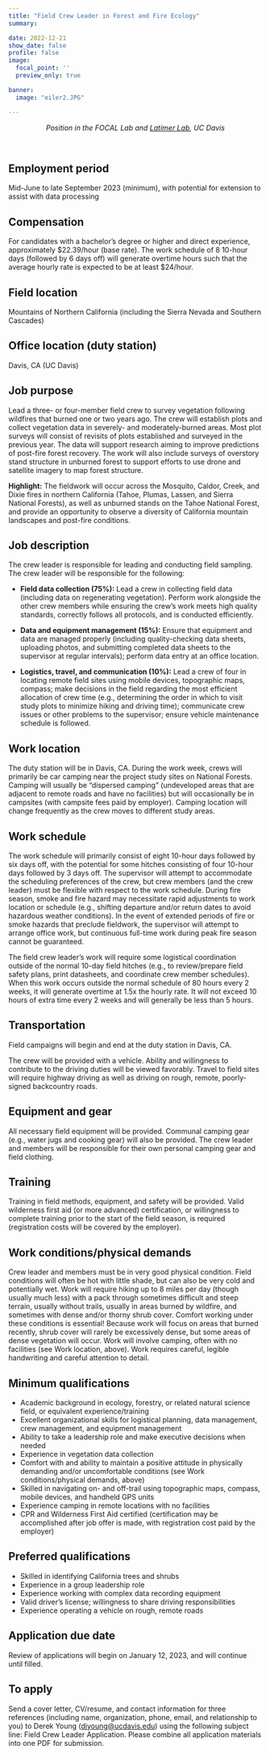 ```yaml
---
title: "Field Crew Leader in Forest and Fire Ecology"
summary:

date: 2022-12-21
show_date: false
profile: false
image:
  focal_point: ''
  preview_only: true

banner:
  image: "eiler2.JPG"

---
```


<div align="center">

*Position in the FOCAL Lab and [Latimer Lab](https://latimer.ucdavis.edu/), UC Davis*

</div>

<br>

## Employment period

Mid-June to late September 2023 (minimum), with potential for extension to assist with data processing

 ## Compensation

For candidates with a bachelor’s degree or higher and direct experience, approximately $22.39/hour (base rate). The work schedule of 8 10-hour days (followed by 6 days off) will generate overtime hours such that the average hourly rate is expected to be at least $24/hour.

## Field location

Mountains of Northern California (including the Sierra Nevada and Southern Cascades)

## Office location (duty station)

Davis, CA (UC Davis)

 ## Job purpose
 
 Lead a three- or four-member field crew to survey vegetation following wildfires that burned one or two years ago. The crew will establish plots and collect vegetation data in severely- and moderately-burned areas. Most plot surveys will consist of revisits of plots established and surveyed in the previous year. The data will support research aiming to improve predictions of post-fire forest recovery. The work will also include surveys of overstory stand structure in unburned forest to support efforts to use drone and satellite imagery to map forest structure.

**Highlight:** The fieldwork will occur across the Mosquito, Caldor, Creek, and Dixie fires in northern California (Tahoe, Plumas, Lassen, and Sierra National Forests), as well as unburned stands on the Tahoe National Forest, and provide an opportunity to observe a diversity of California mountain landscapes and post-fire conditions.

## Job description

The crew leader is responsible for leading and conducting field sampling. The crew leader will be responsible for the following:

- **Field data collection (75%):** Lead a crew in collecting field data (including data on regenerating vegetation). Perform work alongside the other crew members while ensuring the crew’s work meets high quality standards, correctly follows all protocols, and is conducted efficiently.

- **Data and equipment management (15%):** Ensure that equipment and data are managed properly (including quality-checking data sheets, uploading photos, and submitting completed data sheets to the supervisor at regular intervals); perform data entry at an office location.

- **Logistics, travel, and communication (10%):** Lead a crew of four in locating remote field sites using mobile devices, topographic maps, compass; make decisions in the field regarding the most efficient allocation of crew time (e.g., determining the order in which to visit study plots to minimize hiking and driving time); communicate crew issues or other problems to the supervisor; ensure vehicle maintenance schedule is followed.

## Work location

The duty station will be in Davis, CA. During the work week, crews will primarily be car camping near the project study sites on National Forests. Camping will usually be “dispersed camping” (undeveloped areas that are adjacent to remote roads and have no facilities) but will occasionally be in campsites (with campsite fees paid by employer). Camping location will change frequently as the crew moves to different study areas.

## Work schedule

The work schedule will primarily consist of eight 10-hour days followed by six days off, with the potential for some hitches consisting of four 10-hour days followed by 3 days off. The supervisor will attempt to accommodate the scheduling preferences of the crew, but crew members (and the crew leader) must be flexible with respect to the work schedule. During fire season, smoke and fire hazard may necessitate rapid adjustments to work location or schedule (e.g., shifting departure and/or return dates to avoid hazardous weather conditions). In the event of extended periods of fire or smoke hazards that preclude fieldwork, the supervisor will attempt to arrange office work, but continuous full-time work during peak fire season cannot be guaranteed.

The field crew leader’s work will require some logistical coordination outside of the normal 10-day field hitches (e.g., to review/prepare field safety plans, print datasheets, and coordinate crew member schedules). When this work occurs outside the normal schedule of 80 hours every 2 weeks, it will generate overtime at 1.5x the hourly rate. It will not exceed 10 hours of extra time every 2 weeks and will generally be less than 5 hours.

## Transportation

Field campaigns will begin and end at the duty station in Davis, CA.

The crew will be provided with a vehicle. Ability and willingness to contribute to the driving duties will be viewed favorably. Travel to field sites will require highway driving as well as driving on rough, remote, poorly-signed backcountry roads.

## Equipment and gear

All necessary field equipment will be provided. Communal camping gear (e.g., water jugs and cooking gear) will also be provided. The crew leader and members will be responsible for their own personal camping gear and field clothing.

## Training

Training in field methods, equipment, and safety will be provided. Valid wilderness first aid (or more advanced) certification, or willingness to complete training prior to the start of the field season, is required (registration costs will be covered by the employer).

## Work conditions/physical demands

Crew leader and members must be in very good physical condition. Field conditions will often be hot with little shade, but can also be very cold and potentially wet. Work will require hiking up to 8 miles per day (though usually much less) with a pack through sometimes difficult and steep terrain, usually without trails, usually in areas burned by wildfire, and sometimes with dense and/or thorny shrub cover. Comfort working under these conditions is essential! Because work will focus on areas that burned recently, shrub cover will rarely be excessively dense, but some areas of dense vegetation will occur. Work will involve camping, often with no facilities (see Work location, above). Work requires careful, legible handwriting and careful attention to detail.

## Minimum qualifications

- Academic background in ecology, forestry, or related natural science field, or equivalent experience/training
- Excellent organizational skills for logistical planning, data management, crew management, and equipment management
- Ability to take a leadership role and make executive decisions when needed
- Experience in vegetation data collection
- Comfort with and ability to maintain a positive attitude in physically demanding and/or uncomfortable conditions (see Work conditions/physical demands, above)
- Skilled in navigating on- and off-trail using topographic maps, compass, mobile devices, and handheld GPS units
- Experience camping in remote locations with no facilities
- CPR and Wilderness First Aid certified (certification may be accomplished after job offer is made, with registration cost paid by the employer)

## Preferred qualifications
- Skilled in identifying California trees and shrubs
- Experience in a group leadership role
- Experience working with complex data recording equipment
- Valid driver’s license; willingness to share driving responsibilities
- Experience operating a vehicle on rough, remote roads

## Application due date

Review of applications will begin on January 12, 2023, and will continue until filled.

## To apply

Send a cover letter, CV/resume, and contact information for three references (including name, organization, phone, email, and relationship to you) to Derek Young (djyoung@ucdavis.edu) using the following subject line: Field Crew Leader Application. Please combine all application materials into one PDF for submission.